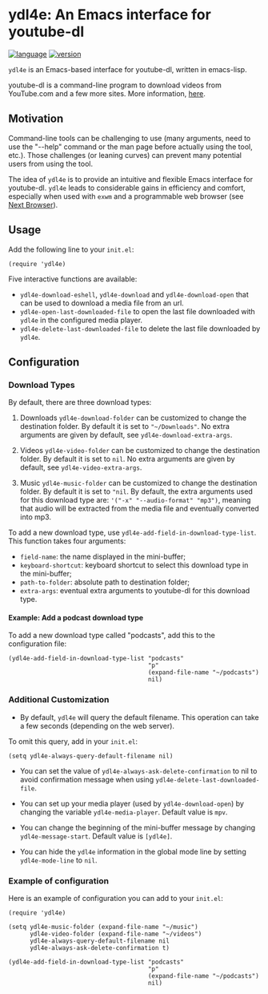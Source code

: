 # ydl4e: An Emacs interface for youtube-dl

[![language](https://img.shields.io/badge/language-elisp-green.svg)](https://www.gnu.org/software/emacs/manual/html_node/elisp/)
[![version](https://img.shields.io/badge/version-1.2.0-green.svg)]()

`ydl4e` is an Emacs-based interface for youtube-dl, written in
emacs-lisp.

youtube-dl is a command-line program to download videos from
YouTube.com and a few more sites. More information,
[here](https://github.com/ytdl-org/youtube-dl/blob/master/README.md#readme).

## Motivation

Command-line tools can be challenging to use (many arguments, need to
use the "--help" command or the man page before actually using the
tool, etc.). Those challenges (or leaning curves) can prevent many
potential users from using the tool.

The idea of `ydl4e` is to provide an intuitive and flexible Emacs
interface for youtube-dl. `ydl4e` leads to considerable gains in
efficiency and comfort, especially when used with `exwm` and a
programmable web browser (see [Next
Browser](https://next.atlas.engineer)).

## Usage

Add the following line to your `init.el`:
```elisp
(require 'ydl4e)
```

Five interactive functions are available:
- `ydl4e-download-eshell`, `ydl4e-download` and `ydl4e-download-open`
  that can be used to download a media file from an url.
- `ydl4e-open-last-downloaded-file` to open the last file downloaded
  with `ydl4e` in the configured media player.
- `ydl4e-delete-last-downloaded-file` to delete the last file
  downloaded by `ydl4e`.


## Configuration

### Download Types

By default, there are three download types:
1. Downloads `ydl4e-download-folder` can be customized to change the
destination folder. By default it is set to `"~/Downloads"`. No extra
arguments are given by default, see `ydl4e-download-extra-args`.

2. Videos
`ydl4e-video-folder` can be customized to change the destination
folder. By default it is set to `nil`. No extra arguments are given by
default, see `ydl4e-video-extra-args`.

3. Music `ydl4e-music-folder` can be customized to change the
destination folder. By default it is set to `"nil`. By default, the
extra arguments used for this download type are: `'("-x"
"--audio-format" "mp3")`, meaning that audio will be extracted from
the media file and eventually converted into mp3.

To add a new download type, use
`ydl4e-add-field-in-download-type-list`. This function takes four
arguments:
- `field-name`: the name displayed in the mini-buffer;
- `keyboard-shortcut`: keyboard shortcut to select this download type
in the mini-buffer;
- `path-to-folder`: absolute path to destination folder;
- `extra-args`: eventual extra arguments to youtube-dl for this
download type.

#### Example: Add a podcast download type

To add a new download type called "podcasts", add this to the
configuration file:

```elisp
(ydl4e-add-field-in-download-type-list "podcasts"
                                       "p"
                                       (expand-file-name "~/podcasts")
                                       nil)
```

### Additional Customization

- By default, `ydl4e` will query the default filename. This operation
can take a few seconds (depending on the web server).

To omit this query, add in your `init.el`:

```elisp
(setq ydl4e-always-query-default-filename nil)
```

- You can set the value of `ydl4e-always-ask-delete-confirmation` to
nil to avoid confirmation message when using
`ydl4e-delete-last-downloaded-file`.

- You can set up your media player (used by `ydl4e-download-open`) by
  changing the variable `ydl4e-media-player`. Default value is `mpv`.

- You can change the beginning of the mini-buffer message by changing
  `ydl4e-message-start`. Default value is `[ydl4e]`.

- You can hide the `ydl4e` information in the global mode line by
  setting `ydl4e-mode-line` to `nil`.

### Example of configuration

Here is an example of configuration you can add to your `init.el`:

```elisp
(require 'ydl4e)

(setq ydl4e-music-folder (expand-file-name "~/music")
      ydl4e-video-folder (expand-file-name "~/videos")
      ydl4e-always-query-default-filename nil
      ydl4e-always-ask-delete-confirmation t)

(ydl4e-add-field-in-download-type-list "podcasts"
                                       "p"
                                       (expand-file-name "~/podcasts")
                                       nil)
```










